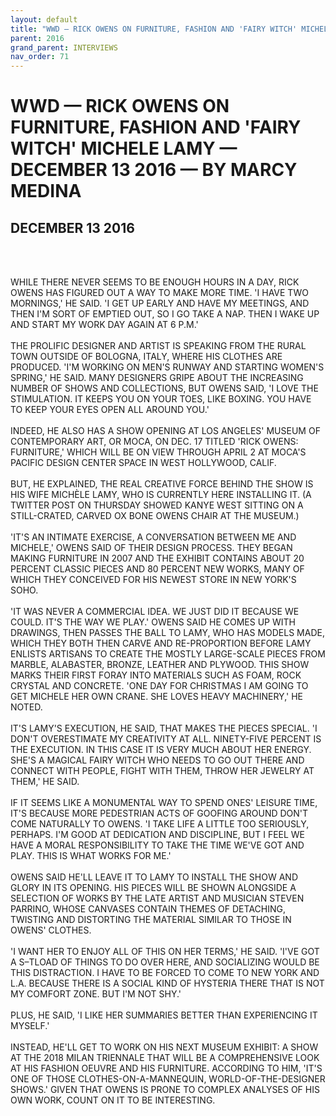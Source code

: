 ```yaml
---
layout: default
title: "WWD — RICK OWENS ON FURNITURE, FASHION AND 'FAIRY WITCH' MICHELE LAMY — DECEMBER 13 2016 — BY MARCY MEDINA"
parent: 2016
grand_parent: INTERVIEWS
nav_order: 71
---
```


# WWD — RICK OWENS ON FURNITURE, FASHION AND 'FAIRY WITCH' MICHELE LAMY — DECEMBER 13 2016 — BY MARCY MEDINA
## DECEMBER 13 2016

<br><br></p>
<p>WHILE THERE NEVER SEEMS TO BE ENOUGH HOURS IN A DAY, RICK OWENS HAS FIGURED OUT A WAY TO MAKE MORE TIME. 'I HAVE TWO MORNINGS,' HE SAID. 'I GET UP EARLY AND HAVE MY MEETINGS, AND THEN I'M SORT OF EMPTIED OUT, SO I GO TAKE A NAP. THEN I WAKE UP AND START MY WORK DAY AGAIN AT 6 P.M.'
<br><br>
THE PROLIFIC DESIGNER AND ARTIST IS SPEAKING FROM THE RURAL TOWN OUTSIDE OF BOLOGNA, ITALY, WHERE HIS CLOTHES ARE PRODUCED. 'I'M WORKING ON MEN'S RUNWAY AND STARTING WOMEN'S SPRING,' HE SAID. MANY DESIGNERS GRIPE ABOUT THE INCREASING NUMBER OF SHOWS AND COLLECTIONS, BUT OWENS SAID, 'I LOVE THE STIMULATION. IT KEEPS YOU ON YOUR TOES, LIKE BOXING. YOU HAVE TO KEEP YOUR EYES OPEN ALL AROUND YOU.'
<br><br>
INDEED, HE ALSO HAS A SHOW OPENING AT LOS ANGELES' MUSEUM OF CONTEMPORARY ART, OR MOCA, ON DEC. 17 TITLED 'RICK OWENS: FURNITURE,' WHICH WILL BE ON VIEW THROUGH APRIL 2 AT MOCA'S PACIFIC DESIGN CENTER SPACE IN WEST HOLLYWOOD, CALIF.
<br><br>
BUT, HE EXPLAINED, THE REAL CREATIVE FORCE BEHIND THE SHOW IS HIS WIFE MICHÈLE LAMY, WHO IS CURRENTLY HERE INSTALLING IT. (A TWITTER POST ON THURSDAY SHOWED KANYE WEST SITTING ON A STILL-CRATED, CARVED OX BONE OWENS CHAIR AT THE MUSEUM.)
<br><br>
'IT'S AN INTIMATE EXERCISE, A CONVERSATION BETWEEN ME AND MICHELE,' OWENS SAID OF THEIR DESIGN PROCESS. THEY BEGAN MAKING FURNITURE IN 2007 AND THE EXHIBIT CONTAINS ABOUT 20 PERCENT CLASSIC PIECES AND 80 PERCENT NEW WORKS, MANY OF WHICH THEY CONCEIVED FOR HIS NEWEST STORE IN NEW YORK'S SOHO.
<br><br>
'IT WAS NEVER A COMMERCIAL IDEA. WE JUST DID IT BECAUSE WE COULD. IT'S THE WAY WE PLAY.' OWENS SAID HE COMES UP WITH DRAWINGS, THEN PASSES THE BALL TO LAMY, WHO HAS MODELS MADE, WHICH THEY BOTH THEN CARVE AND RE-PROPORTION BEFORE LAMY ENLISTS ARTISANS TO CREATE THE MOSTLY LARGE-SCALE PIECES FROM MARBLE, ALABASTER, BRONZE, LEATHER AND PLYWOOD. THIS SHOW MARKS THEIR FIRST FORAY INTO MATERIALS SUCH AS FOAM, ROCK CRYSTAL AND CONCRETE. 'ONE DAY FOR CHRISTMAS I AM GOING TO GET MICHELE HER OWN CRANE. SHE LOVES HEAVY MACHINERY,' HE NOTED.
<br><br>
IT'S LAMY'S EXECUTION, HE SAID, THAT MAKES THE PIECES SPECIAL. 'I DON'T OVERESTIMATE MY CREATIVITY AT ALL. NINETY-FIVE PERCENT IS THE EXECUTION. IN THIS CASE IT IS VERY MUCH ABOUT HER ENERGY. SHE'S A MAGICAL FAIRY WITCH WHO NEEDS TO GO OUT THERE AND CONNECT WITH PEOPLE, FIGHT WITH THEM, THROW HER JEWELRY AT THEM,' HE SAID.
<br><br>
IF IT SEEMS LIKE A MONUMENTAL WAY TO SPEND ONES' LEISURE TIME, IT'S BECAUSE MORE PEDESTRIAN ACTS OF GOOFING AROUND DON'T COME NATURALLY TO OWENS. 'I TAKE LIFE A LITTLE TOO SERIOUSLY, PERHAPS. I'M GOOD AT DEDICATION AND DISCIPLINE, BUT I FEEL WE HAVE A MORAL RESPONSIBILITY TO TAKE THE TIME WE'VE GOT AND PLAY. THIS IS WHAT WORKS FOR ME.'
<br><br>
OWENS SAID HE'LL LEAVE IT TO LAMY TO INSTALL THE SHOW AND GLORY IN ITS OPENING. HIS PIECES WILL BE SHOWN ALONGSIDE A SELECTION OF WORKS BY THE LATE ARTIST AND MUSICIAN STEVEN PARRINO, WHOSE CANVASES CONTAIN THEMES OF DETACHING, TWISTING AND DISTORTING THE MATERIAL SIMILAR TO THOSE IN OWENS' CLOTHES.
<br><br>
'I WANT HER TO ENJOY ALL OF THIS ON HER TERMS,' HE SAID. 'I'VE GOT A S–TLOAD OF THINGS TO DO OVER HERE, AND SOCIALIZING WOULD BE THIS DISTRACTION. I HAVE TO BE FORCED TO COME TO NEW YORK AND L.A. BECAUSE THERE IS A SOCIAL KIND OF HYSTERIA THERE THAT IS NOT MY COMFORT ZONE. BUT I'M NOT SHY.'
<br><br>
PLUS, HE SAID, 'I LIKE HER SUMMARIES BETTER THAN EXPERIENCING IT MYSELF.'
<br><br>
INSTEAD, HE'LL GET TO WORK ON HIS NEXT MUSEUM EXHIBIT: A SHOW AT THE 2018 MILAN TRIENNALE THAT WILL BE A COMPREHENSIVE LOOK AT HIS FASHION OEUVRE AND HIS FURNITURE. ACCORDING TO HIM, 'IT'S ONE OF THOSE CLOTHES-ON-A-MANNEQUIN, WORLD-OF-THE-DESIGNER SHOWS.' GIVEN THAT OWENS IS PRONE TO COMPLEX ANALYSES OF HIS OWN WORK, COUNT ON IT TO BE INTERESTING.
<br><br>

